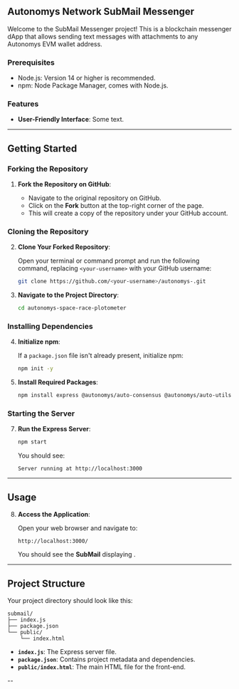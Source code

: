 ## Autonomys Network SubMail Messenger

Welcome to the SubMail Messenger project! This is a blockchain messenger dApp that allows sending text messages with attachments to any Autonomys EVM wallet address.

### Prerequisites
- Node.js: Version 14 or higher is recommended.
- npm: Node Package Manager, comes with Node.js.

### Features

- **User-Friendly Interface**: Some text.

---

## Getting Started

### Forking the Repository

1. **Fork the Repository on GitHub**:

   - Navigate to the original repository on GitHub.
   - Click on the **Fork** button at the top-right corner of the page.
   - This will create a copy of the repository under your GitHub account.

### Cloning the Repository

2. **Clone Your Forked Repository**:

   Open your terminal or command prompt and run the following command, replacing `<your-username>` with your GitHub username:

   ```bash
   git clone https://github.com/<your-username>/autonomys-.git
   ```

3. **Navigate to the Project Directory**:

   ```bash
   cd autonomys-space-race-plotometer
   ```

### Installing Dependencies

4. **Initialize npm**:

   If a `package.json` file isn't already present, initialize npm:

   ```bash
   npm init -y
   ```

5. **Install Required Packages**:

   ```bash
   npm install express @autonomys/auto-consensus @autonomys/auto-utils
   ```

### Starting the Server

7. **Run the Express Server**:

   ```bash
   npm start
   ```

   You should see:

   ```
   Server running at http://localhost:3000
   ```

---

## Usage

8. **Access the Application**:

   Open your web browser and navigate to:

   ```
   http://localhost:3000/
   ```

   You should see the **SubMail** displaying .

---

## Project Structure

Your project directory should look like this:

```
submail/
├── index.js
├── package.json
└── public/
    └── index.html
```

- **`index.js`**: The Express server file.
- **`package.json`**: Contains project metadata and dependencies.
- **`public/index.html`**: The main HTML file for the front-end.

--
